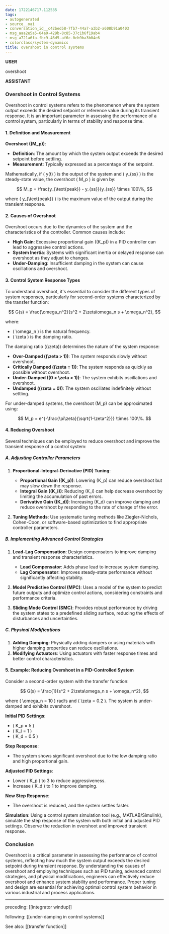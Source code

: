 ```yaml
---
date: 1722146717.112535
tags:
- autogenerated
- source__oai
- conversation_id__c42bed58-7fb7-44a7-a3b2-a608b91a0403
- msg_aaa2e5a5-04a0-429b-8c85-37c1b6f19ab4
- msg_a721a6fa-fbc9-46d5-af6c-0cb9ba3b04e6
- colorclass/system-dynamics
title: overshoot in control systems
---
```


**USER**

overshoot


**ASSISTANT**

### Overshoot in Control Systems

Overshoot in control systems refers to the phenomenon where the system output exceeds the desired setpoint or reference value during its transient response. It is an important parameter in assessing the performance of a control system, particularly in terms of stability and response time.

#### 1. **Definition and Measurement**

**Overshoot (\(M_p\))**:
- **Definition**: The amount by which the system output exceeds the desired setpoint before settling.
- **Measurement**: Typically expressed as a percentage of the setpoint.

Mathematically, if \( y(t) \) is the output of the system and \( y_{ss} \) is the steady-state value, the overshoot \( M_p \) is given by:

$$
M_p = \frac{y_{\text{peak}} - y_{ss}}{y_{ss}} \times 100\%,
$$

where \( y_{\text{peak}} \) is the maximum value of the output during the transient response.

#### 2. **Causes of Overshoot**

Overshoot occurs due to the dynamics of the system and the characteristics of the controller. Common causes include:
- **High Gain**: Excessive proportional gain (\(K_p\)) in a PID controller can lead to aggressive control actions.
- **System Inertia**: Systems with significant inertia or delayed response can overshoot as they adjust to changes.
- **Under-Damping**: Insufficient damping in the system can cause oscillations and overshoot.

#### 3. **Control System Response Types**

To understand overshoot, it's essential to consider the different types of system responses, particularly for second-order systems characterized by the transfer function:

$$
G(s) = \frac{\omega_n^2}{s^2 + 2\zeta\omega_n s + \omega_n^2},
$$

where:
- \( \omega_n \) is the natural frequency.
- \( \zeta \) is the damping ratio.

The damping ratio (\(\zeta\)) determines the nature of the system response:
- **Over-Damped (\(\zeta > 1\))**: The system responds slowly without overshoot.
- **Critically Damped (\(\zeta = 1\))**: The system responds as quickly as possible without overshoot.
- **Under-Damped (\(0 < \zeta < 1\))**: The system exhibits oscillations and overshoot.
- **Undamped (\(\zeta = 0\))**: The system oscillates indefinitely without settling.

For under-damped systems, the overshoot \(M_p\) can be approximated using:

$$
M_p = e^{-\frac{\pi\zeta}{\sqrt{1-\zeta^2}}} \times 100\%.
$$

#### 4. **Reducing Overshoot**

Several techniques can be employed to reduce overshoot and improve the transient response of a control system:

##### A. Adjusting Controller Parameters

1. **Proportional-Integral-Derivative (PID) Tuning**:
   - **Proportional Gain (\(K_p\))**: Lowering \(K_p\) can reduce overshoot but may slow down the response.
   - **Integral Gain (\(K_i\))**: Reducing \(K_i\) can help decrease overshoot by limiting the accumulation of past errors.
   - **Derivative Gain (\(K_d\))**: Increasing \(K_d\) can improve damping and reduce overshoot by responding to the rate of change of the error.

2. **Tuning Methods**: Use systematic tuning methods like Ziegler-Nichols, Cohen-Coon, or software-based optimization to find appropriate controller parameters.

##### B. Implementing Advanced Control Strategies

1. **Lead-Lag Compensation**: Design compensators to improve damping and transient response characteristics.
   - **Lead Compensator**: Adds phase lead to increase system damping.
   - **Lag Compensator**: Improves steady-state performance without significantly affecting stability.

2. **Model Predictive Control (MPC)**: Uses a model of the system to predict future outputs and optimize control actions, considering constraints and performance criteria.

3. **Sliding Mode Control (SMC)**: Provides robust performance by driving the system states to a predefined sliding surface, reducing the effects of disturbances and uncertainties.

##### C. Physical Modifications

1. **Adding Damping**: Physically adding dampers or using materials with higher damping properties can reduce oscillations.
2. **Modifying Actuators**: Using actuators with faster response times and better control characteristics.

#### 5. **Example: Reducing Overshoot in a PID-Controlled System**

Consider a second-order system with the transfer function:

$$
G(s) = \frac{1}{s^2 + 2\zeta\omega_n s + \omega_n^2},
$$

where \( \omega_n = 10 \) rad/s and \( \zeta = 0.2 \). The system is under-damped and exhibits overshoot.

**Initial PID Settings**:
- \( K_p = 5 \)
- \( K_i = 1 \)
- \( K_d = 0.5 \)

**Step Response**:
- The system shows significant overshoot due to the low damping ratio and high proportional gain.

**Adjusted PID Settings**:
- Lower \( K_p \) to 3 to reduce aggressiveness.
- Increase \( K_d \) to 1 to improve damping.

**New Step Response**:
- The overshoot is reduced, and the system settles faster.

**Simulation**:
Using a control system simulation tool (e.g., MATLAB/Simulink), simulate the step response of the system with both initial and adjusted PID settings. Observe the reduction in overshoot and improved transient response.

### Conclusion

Overshoot is a critical parameter in assessing the performance of control systems, reflecting how much the system output exceeds the desired setpoint during transient response. By understanding the causes of overshoot and employing techniques such as PID tuning, advanced control strategies, and physical modifications, engineers can effectively reduce overshoot and enhance system stability and performance. Proper tuning and design are essential for achieving optimal control system behavior in various industrial and process applications.


---

preceding: [[integrator windup]]  


following: [[under-damping in control systems]]

See also: [[transfer function]]